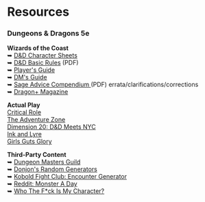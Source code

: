 # Resources

### Dungeons & Dragons 5e

**Wizards of the Coast**
<br />&#x27A5; [D&D Character Sheets](https://dnd.wizards.com/articles/features/character_sheets)
<br />&#x27A5; [D&D Basic Rules](https://dnd.wizards.com/articles/features/basicrules) (PDF)
<br />&#x27A5; [Player's Guide](https://dnd.wizards.com/products/tabletop/players-basic-rules)
<br />&#x27A5; [DM's Guide](https://dnd.wizards.com/products/tabletop/dm-basic-rules)
<br />&#x27A5; [Sage Advice Compendium ](https://media.wizards.com/2019/dnd/downloads/SA-Compendium.pdf) (PDF) errata/clarifications/corrections
<br />&#x27A5; [Dragon+ Magazine](https://dnd.dragonmag.com/)

**Actual Play**
<br />[Critical Role](https://critrole.com/)
<br />[The Adventure Zone](https://www.themcelroy.family/theadventurezone)
<br />[Dimension 20: D&D Meets NYC](https://brennanleemulligan.com/dimension-20-the-unsleeping-city/)
<br />[Ink and Lyre](https://www.inkandlyre.com/)
<br />[Girls Guts Glory](https://www.girlsgutsgloryrpg.com/)

**Third-Party Content**
<br />&#x27A5; [Dungeon Masters Guild](https://www.dmsguild.com/)
<br />&#x27A5; [Donjon's Random Generators](http://donjon.bin.sh/)
<br />&#x27A5; [Kobold Fight Club: Encounter Generator](http://kobold.club/fight/#/encounter-builder)
<br />&#x27A5; [Reddit: Monster A Day](https://www.reddit.com/r/monsteraday/)
<br />&#x27A5; [Who The F*ck Is My Character?](https://whothefuckismydndcharacter.com/)
